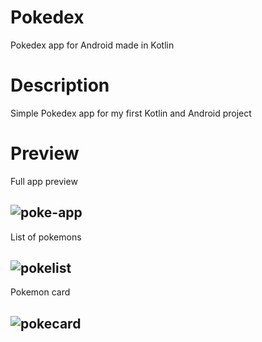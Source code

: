 # Pokedex
Pokedex app for Android made in Kotlin

# Description
Simple Pokedex app for my first Kotlin and Android project

# Preview

Full app preview

![poke-app](https://github.com/OutsideTheVim/pokedex/assets/70163066/96764be7-f027-40d9-98fa-06402c1b87f2)
--------------------------------------------

List of pokemons

![pokelist](https://github.com/OutsideTheVim/pokedex/assets/70163066/0c2011d1-c603-40ca-b4cc-9a8925bc6728)
--------------------------------------------

Pokemon card

![pokecard](https://github.com/OutsideTheVim/pokedex/assets/70163066/2f8ac7e3-652c-474c-80a7-a56b599494fc)
--------------------------------------------

